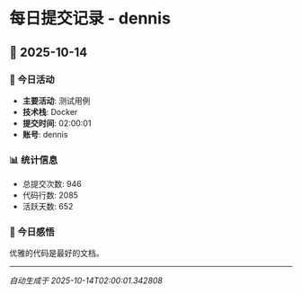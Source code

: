 # 每日提交记录 - dennis

## 📅 2025-10-14

### 🎯 今日活动
- **主要活动**: 测试用例
- **技术栈**: Docker
- **提交时间**: 02:00:01
- **账号**: dennis

### 📊 统计信息
- 总提交次数: 946
- 代码行数: 2085
- 活跃天数: 652

### 💭 今日感悟
优雅的代码是最好的文档。

---
*自动生成于 2025-10-14T02:00:01.342808*
